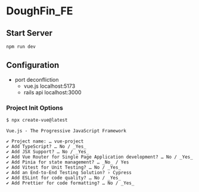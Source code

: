 # DoughFin_FE

## Start Server
```bash
npm run dev
```

## Configuration
* port deconfliction
  * vue.js localhost:5173
  * rails api localhost:3000

### Project Init Options
```bash
$ npx create-vue@latest
```
```
Vue.js - The Progressive JavaScript Framework

✔ Project name: … vue-project
✔ Add TypeScript? … No / _Yes_
✔ Add JSX Support? … No / _Yes_
✔ Add Vue Router for Single Page Application development? … No / _Yes_
✔ Add Pinia for state management? … _No_ / Yes
✔ Add Vitest for Unit Testing? … No / _Yes_
✔ Add an End-to-End Testing Solution? › Cypress
✔ Add ESLint for code quality? … No / _Yes_
✔ Add Prettier for code formatting? … No / _Yes_
```